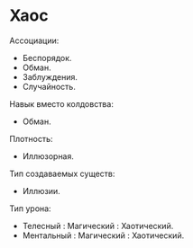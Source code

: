 # Хаос

Ассоциации:
- Беспорядок.
- Обман.
- Заблуждения.
- Случайность.

Навык вместо колдовства:
- Обман.

Плотность:
- Иллюзорная.

Тип создаваемых существ:
- Иллюзии.

Тип урона:
- Телесный : Магический : Хаотический.
- Ментальный : Магический : Хаотический.